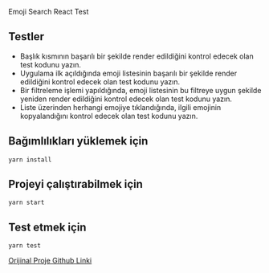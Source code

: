 Emoji Search React Test

## Testler

- Başlık kısmının başarılı bir şekilde render edildiğini kontrol edecek olan test kodunu yazın.
- Uygulama ilk açıldığında emoji listesinin başarılı bir şekilde render edildiğini kontrol edecek olan test kodunu yazın.
- Bir filtreleme işlemi yapıldığında, emoji listesinin bu filtreye uygun şekilde yeniden render edildiğini kontrol edecek olan test kodunu yazın.
- Liste üzerinden herhangi emojiye tıklandığında, ilgili emojinin kopyalandığını kontrol edecek olan test kodunu yazın.

## Bağımlılıkları yüklemek için

`yarn install`

## Projeyi çalıştırabilmek için

`yarn start`

## Test etmek için

`yarn test`

[Orijinal Proje Github Linki](https://github.com/ahfarmer/emoji-search)
